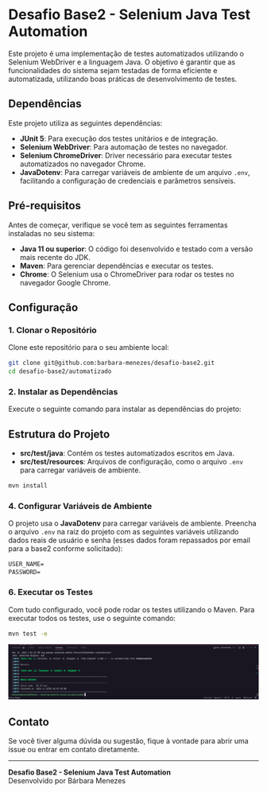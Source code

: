 # Desafio Base2 - Selenium Java Test Automation

Este projeto é uma implementação de testes automatizados utilizando o Selenium WebDriver e a linguagem Java. O objetivo é garantir que as funcionalidades do sistema sejam testadas de forma eficiente e automatizada, utilizando boas práticas de desenvolvimento de testes.

## Dependências

Este projeto utiliza as seguintes dependências:

- **JUnit 5**: Para execução dos testes unitários e de integração.
- **Selenium WebDriver**: Para automação de testes no navegador.
- **Selenium ChromeDriver**: Driver necessário para executar testes automatizados no navegador Chrome.
- **JavaDotenv**: Para carregar variáveis de ambiente de um arquivo `.env`, facilitando a configuração de credenciais e parâmetros sensíveis.

## Pré-requisitos

Antes de começar, verifique se você tem as seguintes ferramentas instaladas no seu sistema:

- **Java 11 ou superior**: O código foi desenvolvido e testado com a versão mais recente do JDK.
- **Maven**: Para gerenciar dependências e executar os testes.
- **Chrome**: O Selenium usa o ChromeDriver para rodar os testes no navegador Google Chrome.

## Configuração

### 1. Clonar o Repositório

Clone este repositório para o seu ambiente local:

```bash
git clone git@github.com:barbara-menezes/desafio-base2.git
cd desafio-base2/automatizado
```

### 2. Instalar as Dependências

Execute o seguinte comando para instalar as dependências do projeto:

## Estrutura do Projeto

- **src/test/java**: Contém os testes automatizados escritos em Java.
- **src/test/resources**: Arquivos de configuração, como o arquivo `.env` para carregar variáveis de ambiente.
```bash
mvn install
```

### 4. Configurar Variáveis de Ambiente

O projeto usa o **JavaDotenv** para carregar variáveis de ambiente. Preencha o arquivo `.env` na raiz do projeto com as seguintes variáveis utilizando dados reais de usuário e senha (esses dados foram repassados por email para a base2 conforme solicitado):

```
USER_NAME=
PASSWORD=
```

### 6. Executar os Testes

Com tudo configurado, você pode rodar os testes utilizando o Maven. Para executar todos os testes, use o seguinte comando:

```bash
mvn test -e
```

![build success](screenshot_build_success.png)

## Contato

Se você tiver alguma dúvida ou sugestão, fique à vontade para abrir uma issue ou entrar em contato diretamente.

---

**Desafio Base2 - Selenium Java Test Automation**  
Desenvolvido por Bárbara Menezes